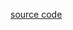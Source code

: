 [source code](https://drive.google.com/drive/folders/1GhFLKtiaCBhSr_MrcmSMyg7Yaa5Bu2ut?usp=sharing)
